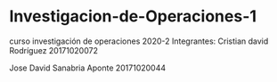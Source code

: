 # Investigacion-de-Operaciones-1
curso investigación de operaciones 2020-2
Integrantes:
Cristian david Rodríguez 20171020072

Jose David Sanabria Aponte 20171020044
